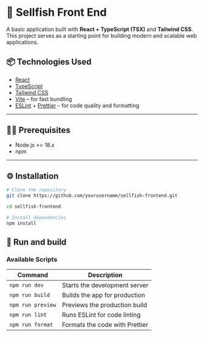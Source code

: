 # 🚀 Sellfish Front End

A basic application built with **React + TypeScript (TSX)** and **Tailwind CSS**. This project serves as a starting point for building modern and scalable web applications.

## 📦 Technologies Used

- [React](https://reactjs.org/)
- [TypeScript](https://www.typescriptlang.org/)
- [Tailwind CSS](https://tailwindcss.com/)
- [Vite](https://vitejs.dev/) – for fast bundling
- [ESLint](https://eslint.org/) + [Prettier](https://prettier.io/) – for code quality and formatting

---

## 🧑‍💻 Prerequisites

- Node.js >= 18.x
- npm

---

## ⚙️ Installation

```bash
# Clone the repository
git clone https://github.com/yourusername/sellfish-frontend.git

cd sellfish-frontend

# Install dependencies
npm install
```

## 🧱 Run and build
### Available Scripts

| Command           | Description                       |
|-------------------|-----------------------------------|
| `npm run dev`     | Starts the development server     |
| `npm run build`   | Builds the app for production     |
| `npm run preview` | Previews the production build     |
| `npm run lint`    | Runs ESLint for code linting      |
| `npm run format`  | Formats the code with Prettier    |
